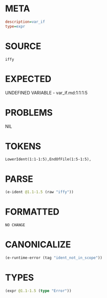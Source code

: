 # META
~~~ini
description=var_if
type=expr
~~~
# SOURCE
~~~roc
iffy
~~~
# EXPECTED
UNDEFINED VARIABLE - var_if.md:1:1:1:5
# PROBLEMS
NIL
# TOKENS
~~~zig
LowerIdent(1:1-1:5),EndOfFile(1:5-1:5),
~~~
# PARSE
~~~clojure
(e-ident @1.1-1.5 (raw "iffy"))
~~~
# FORMATTED
~~~roc
NO CHANGE
~~~
# CANONICALIZE
~~~clojure
(e-runtime-error (tag "ident_not_in_scope"))
~~~
# TYPES
~~~clojure
(expr @1.1-1.5 (type "Error"))
~~~
